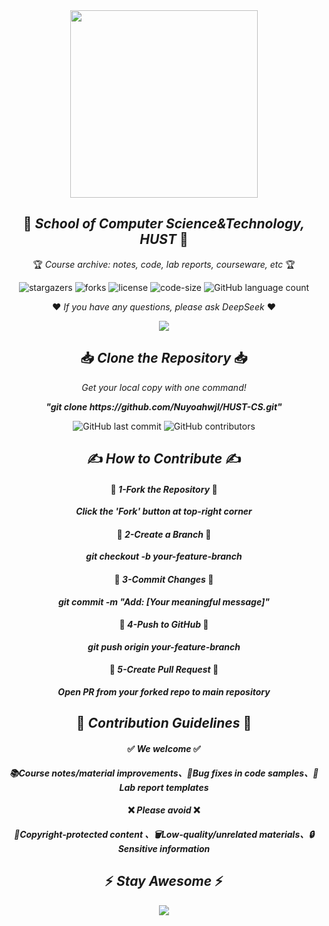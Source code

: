 <div align="center">
  <img width="300" src="https://cdn.jsdelivr.net/gh//Nuyoahwjl/HUST-CS/HUST-CS.png" />
  <h2 align="center">🏫 <i>School of Computer Science&Technology, HUST</i> 🏫</h2>
  <p align="center">🏆 <i>Course archive: notes, code, lab reports, courseware, etc</i> 🏆</p>
</div>


<div align="center">

![stargazers](https://img.shields.io/github/stars/nuyoahwjl/HUST-CS)
![forks](https://img.shields.io/github/forks/nuyoahwjl/HUST-CS)
![license](https://img.shields.io/github/license/nuyoahwjl/HUST-CS?style=flat)
![code-size](https://img.shields.io/github/languages/code-size/Nuyoahwjl/HUST-CS?logo=visualstudiocode&style=flat)
![GitHub language count](https://img.shields.io/github/languages/count/nuyoahwjl/HUST-CS?style=flat)

</div>


<p align="center">❤️ <i>If you have any questions, please ask DeepSeek</i> ❤️</p>
<div align="center">
  <a href="https://deepseek.com">
    <img src="https://img.shields.io/badge/DeepSeek-000000?style=plat&logo=&logoColor=white"/>
  </a>
</div>


<!-- <div align="center">
<h2 align="center">⭐ <i>Star History</i> ⭐</h2>
  <a href="https://star-history.com/#nuyoahwjl/HUST-CS&Timeline">
     <img width="500" alt="Star History Chart" src="https://api.star-history.com/svg?repos=nuyoahwjl/HUST-CS&type=Timeline"/>
  </a>
</div> -->


<div align="center">
<h2 align="center">📥 <i>Clone the Repository</i> 📥</h2>
  <p align="center"><i>Get your local copy with one command!</i></p>
  <p align="center"><b><i>"git clone https://github.com/Nuyoahwjl/HUST-CS.git"</i></b></p>

![GitHub last commit](https://img.shields.io/github/last-commit/nuyoahwjl/HUST-CS)
![GitHub contributors](https://img.shields.io/github/contributors/nuyoahwjl/HUST-CS)

</div>


<div align="center">
<h2 align="center">✍️ <i>How to Contribute</i> ✍️</h2>
  <h4 align="center">🍴 <i>1-Fork the Repository</i> 🍴</h4>
  <p align="center"><b><i>Click the 'Fork' button at top-right corner</i></b></p>
  <h4 align="center">🌿 <i>2-Create a Branch</i> 🌿</h4>
  <p align="center"><b><i>git checkout -b your-feature-branch</i></b></p>
  <h4 align="center">💾 <i>3-Commit Changes</i> 💾</h4>
  <p align="center"><b><i>git commit -m "Add: [Your meaningful message]"</i></b></p>  
  <h4 align="center">🚀 <i>4-Push to GitHub</i> 🚀</h4>
  <p align="center"><b><i>git push origin your-feature-branch</i></b></p>
  <h4 align="center">🔄 <i>5-Create Pull Request</i> 🔄</h4>
  <p align="center"><b><i>Open PR from your forked repo to main repository</i></b></p>
</div>


<div align="center">
<h2 align="center">📌 <i>Contribution Guidelines</i> 📌</h2>
  <h4 align="center">✅ <i>We welcome</i> ✅</h4>
  <p align="center"><b><i>📚Course notes/material improvements、🐛Bug fixes in code samples、🧪Lab report templates</i></b></p>
  <h4 align="center">❌ <i>Please avoid</i> ❌</h4>
  <p align="center"><b><i>🚫Copyright-protected content 、🗑️Low-quality/unrelated materials、🔒Sensitive information</i></b></p>
</div>


<div align="center">
<h2 align="center">⚡️ <i>Stay Awesome</i> ⚡️</h2>
   <img src="https://cdn.jsdelivr.net/gh//Nuyoahwjl/Nuyoahwjl/image/header_.png"/>
</div>
<br>


<!--
<div align="center">
  <a href="https://img.shields.io">
  <img src="https://img.shields.io/github/commit-activity/m/nuyoahwjl/HUST-CS?style=flat" />
</div>
-->








